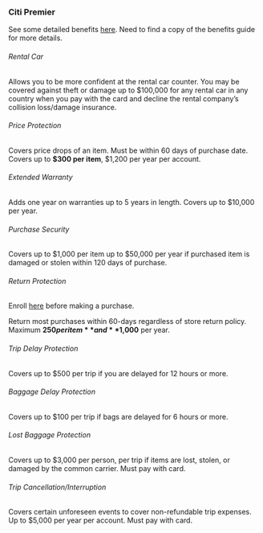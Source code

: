 
### Citi Premier

See some detailed benefits [here](http://cl.ly/Zyop "Premier Benefits Guide"). Need to find a copy of the benefits guide for more details. 

###### Rental Car

Allows you to be more confident at the rental car counter. You may be covered against theft or damage up to $100,000 for any rental car in any country when you pay with the card and decline the rental company’s collision loss/damage insurance.

###### Price Protection 

Covers price drops of an item. Must be within 60 days of purchase date. Covers up to **$300 per item**, $1,200 per year per account. 

###### Extended Warranty

Adds one year on warranties up to 5 years in length. Covers up to $10,000 per year. 

###### Purchase Security

Covers up to $1,000 per item up to $50,000 per year if purchased item is damaged or stolen within 120 days of purchase. 

###### Return Protection

Enroll [here](https://www.cardbenefits.citi.com/Products/60-Day-Return-Guarantee.aspx) before making a purchase. 

Return most purchases within 60-days regardless of store return policy. Maximum **$250 per item** and **$1,000** per year. 

###### Trip Delay Protection

Covers up to $500 per trip if you are delayed for 12 hours or more. 

###### Baggage Delay Protection

Covers up to $100 per trip if bags are delayed for 6 hours or more. 

###### Lost Baggage Protection

Covers up to $3,000 per person, per trip if items are lost, stolen, or damaged by the common carrier. Must pay with card.

###### Trip Cancellation/Interruption

Covers certain unforeseen events to cover non-refundable trip expenses. Up to $5,000 per year per account. Must pay with card.
